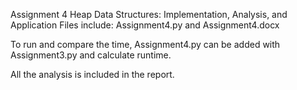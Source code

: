Assignment 4
Heap Data Structures: Implementation, Analysis, and Application
Files include: Assignment4.py and Assignment4.docx

To run and compare the time, Assignment4.py can be added with Assignment3.py and calculate runtime.

All the analysis is included in the report.
